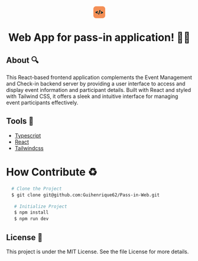 <h1 align="center">
   <img src="./src/assets/icon.png">
   <p>Web App for pass-in application! 🚶‍♀️</p>
</h1>

## About 🔍

This React-based frontend application complements the Event Management and Check-in backend server by providing a user interface to access and display event information and participant details. Built with React and styled with Tailwind CSS, it offers a sleek and intuitive interface for managing event participants effectively.

## Tools 🔨

 - [Typescript](https://www.typescriptlang.org)
 - [React](https://react.dev)
 - [Tailwindcss](https://tailwindcss.com)


 # How Contribute ♻

 ```bash
   # Clone the Project
   $ git clone git@github.com:Guihenrique62/Pass-in-Web.git
 ```

```bash
   # Initialize Project
   $ npm install
   $ npm run dev
 ```


## License 🧾

This project is under the MIT License. See the file License for more details.
